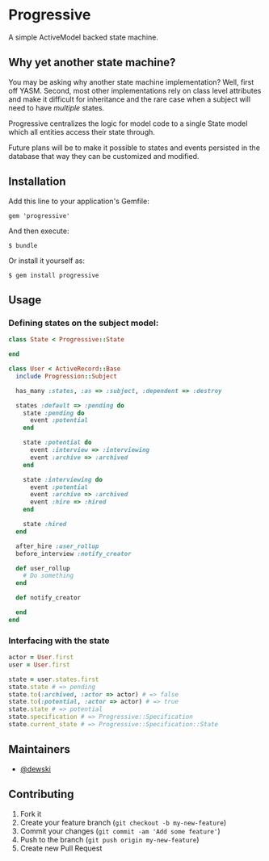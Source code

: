 # Progressive

A simple ActiveModel backed state machine.

## Why yet another state machine?

You may be asking why another state machine implementation? Well, first off YASM.
Second, most other implementations rely on class level attributes and make it
difficult for inheritance and the rare case when a subject will need to have
_multiple_ states.

Progressive centralizes the logic for model code to a single State model
which all entities access their state through.

Future plans will be to make it possible to states and events persisted in the
database that way they can be customized and modified.

## Installation

Add this line to your application's Gemfile:

    gem 'progressive'

And then execute:

    $ bundle

Or install it yourself as:

    $ gem install progressive

## Usage

### Defining states on the subject model:

```ruby
class State < Progressive::State

end

class User < ActiveRecord::Base
  include Progression::Subject

  has_many :states, :as => :subject, :dependent => :destroy

  states :default => :pending do
    state :pending do
      event :potential
    end

    state :potential do
      event :interview => :interviewing
      event :archive => :archived
    end

    state :interviewing do
      event :potential
      event :archive => :archived
      event :hire => :hired
    end

    state :hired
  end

  after_hire :user_rollup
  before_interview :notify_creator

  def user_rollup
    # Do something
  end

  def notify_creator

  end
end
```

### Interfacing with the state

```ruby
actor = User.first
user = User.first

state = user.states.first
state.state # => pending
state.to(:archived, :actor => actor) # => false
state.to(:potential, :actor => actor) # => true
state.state # => potential
state.specification # => Progressive::Specification
state.current_state # => Progressive::Specification::State
```

## Maintainers

- [@dewski](/dewski)

## Contributing

1. Fork it
2. Create your feature branch (`git checkout -b my-new-feature`)
3. Commit your changes (`git commit -am 'Add some feature'`)
4. Push to the branch (`git push origin my-new-feature`)
5. Create new Pull Request
